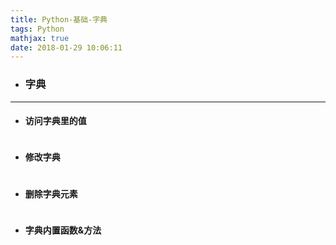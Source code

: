 ```yaml
---
title: Python-基础-字典
tags: Python
mathjax: true
date: 2018-01-29 10:06:11
---
```

- ### 字典

---
- #### 访问字典里的值
~~~

~~~
- #### 修改字典
~~~

~~~
- #### 删除字典元素
~~~

~~~
- #### 字典内置函数&方法
~~~

~~~
